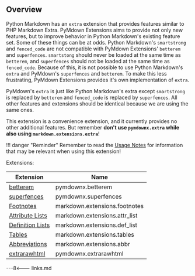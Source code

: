 ## Overview

Python Markdown has an `extra` extension that provides features similar to PHP Markdown Extra.  PyMdown Extensions aims to provide not only new features, but to improve behavior in Python Markdown's existing feature set.  Some of these things can be at odds.  Python Markdown's `smartstrong` and `fenced_code` are not compatible with PyMdown Extensions' `betterem` and `superfences`.  `smartstong` should never be loaded at the same time as `betterem`, and `superfences` should not be loaded at the same time as `fenced_code`.  Because of this, it is not possible to use Python Markdown's `extra` and PyMdown's `superfences` and `betterem`. To make this less frustrating, PyMdown Extensions provides it's own implementation of `extra`.

PyMdown's `extra` is just like Python Markdown's extra except `smartstrong` is replaced by `betterem` and `fenced_code` is replaced by `superfences`.  All other features and extensions should be identical because we are using the same ones.

This extension is a convenience extension, and it currently provides no other additional features.  But remember **don't use `pymdownx.extra` while also using `markdown.extensions.extra`**!

!!! danger "Reminder"
    Remember to read the [Usage Notes](../usage_notes.md) for information that may be relevant when using this extension!

Extensions:

| Extension | Name   |
|-----------|--------|
| [betterem](./betterem.md)          | pymdownx.betterem |
| [superfences](./superfences.md)    | pymdownx.superfences |
| [Footnotes](footnotes)             | markdown.extensions.footnotes |
| [Attribute Lists](attr-list)       | markdown.extensions.attr_list |
| [Definition Lists](def-list)       | markdown.extensions.def_list |
| [Tables](tables)                   | markdown.extensions.tables |
| [Abbreviations](abbreviations)     | markdown.extensions.abbr |
| [extrarawhtml](./extrarawhtml.md)  | pymdownx.extrarawhtml |

---8<--- links.md
